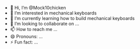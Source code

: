 - 👋 Hi, I’m @Mock10chicken
- 👀 I’m interested in mechanical keyboards
- 🌱 I’m currently learning how to build mechanical keyboards
- 💞️ I’m looking to collaborate on ...
- 📫 How to reach me ...
- 😄 Pronouns: ...
- ⚡ Fun fact: ...

<!---
Mock10chicken/Mock10chicken is a ✨ special ✨ repository because its `README.md` (this file) appears on your GitHub profile.
You can click the Preview link to take a look at your changes.
--->
